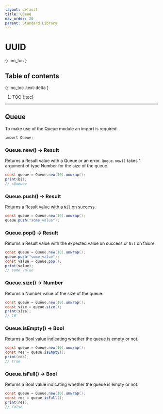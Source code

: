 ```yaml
---
layout: default
title: Queue
nav_order: 20
parent: Standard Library
---
```


# UUID
{: .no_toc }

## Table of contents
{: .no_toc .text-delta }

1. TOC
{:toc}

---

## Queue

To make use of the Queue module an import is required.

```cs
import Queue;
```

### Queue.new() -> Result<Queue>

Returns a Result value with a Queue or an error. `Queue.new()` takes 1 argument of type Number for the size of the queue.

```cs
const queue = Queue.new(10).unwrap();
print(bi);
// <Queue>
```

### Queue.push() -> Result<Queue>

Returns a Result value with a `Nil` on success.

```cs
const queue = Queue.new(10).unwrap();
queue.push("some_value");
```

### Queue.pop() -> Result<Queue>

Returns a Result value with the expected value on success or `Nil` on faiure.

```cs
const queue = Queue.new(10).unwrap();
queue.push("some_value");
const value = queue.pop();
print(value);
// some_value
```

### Queue.size() -> Number

Returns a Number value of the size of the queue.

```cs
const queue = Queue.new(10).unwrap();
const size = queue.size();
print(size);
// 10
```

### Queue.isEmpty() -> Bool

Returns a Bool value indicating whether the queue is empty or not.

```cs
const queue = Queue.new(10).unwrap();
const res = queue.isEmpty();
print(res);
// true
```

### Queue.isFull() -> Bool

Returns a Bool value indicating whether the queue is empty or not.

```cs
const queue = Queue.new(10).unwrap();
const res = queue.isFull();
print(res);
// false
```
